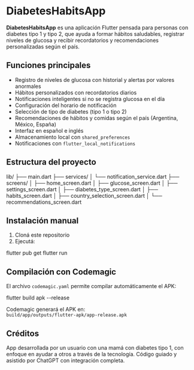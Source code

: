 # DiabetesHabitsApp

**DiabetesHabitsApp** es una aplicación Flutter pensada para personas con diabetes tipo 1 y tipo 2, que ayuda a formar hábitos saludables, registrar niveles de glucosa y recibir recordatorios y recomendaciones personalizadas según el país.

## Funciones principales

- Registro de niveles de glucosa con historial y alertas por valores anormales
- Hábitos personalizados con recordatorios diarios
- Notificaciones inteligentes si no se registra glucosa en el día
- Configuración del horario de notificación
- Selección de tipo de diabetes (tipo 1 o tipo 2)
- Recomendaciones de hábitos y comidas según el país (Argentina, México, España)
- Interfaz en español e inglés
- Almacenamiento local con `shared_preferences`
- Notificaciones con `flutter_local_notifications`

## Estructura del proyecto

lib/ ├── main.dart ├── services/ │   └── notification_service.dart ├── screens/ │   ├── home_screen.dart │   ├── glucose_screen.dart │   ├── settings_screen.dart │   ├── diabetes_type_screen.dart │   ├── habits_screen.dart │   ├── country_selection_screen.dart │   └── recommendations_screen.dart

## Instalación manual

1. Cloná este repositorio
2. Ejecutá:

flutter pub get flutter run

## Compilación con Codemagic

El archivo `codemagic.yaml` permite compilar automáticamente el APK:

flutter build apk --release

Codemagic generará el APK en:  
`build/app/outputs/flutter-apk/app-release.apk`

## Créditos

App desarrollada por un usuario con una mamá con diabetes tipo 1, con enfoque en ayudar a otros a través de la tecnología. Código guiado y asistido por ChatGPT con integración completa.


